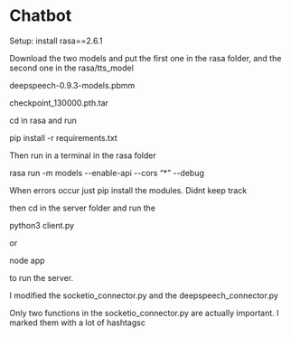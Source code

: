 # Chatbot

Setup: install rasa==2.6.1

Download the two models and put the first one in the rasa folder, and the second one in the rasa/tts_model

deepspeech-0.9.3-models.pbmm

checkpoint_130000.pth.tar

cd in rasa and run

pip install -r requirements.txt

Then run in a terminal in the rasa folder  

rasa run -m models --enable-api --cors “*” --debug

When errors occur just pip install the modules. Didnt keep track

then cd in the server folder and run the 

python3 client.py

or 

node app

to run the server.

I modified the socketio_connector.py and the deepspeech_connector.py

Only two functions in the socketio_connector.py are actually important. I marked them with a lot of hashtagsc



